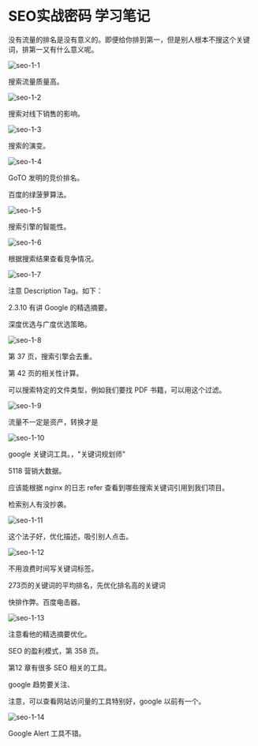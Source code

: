 # SEO实战密码 学习笔记

没有流量的排名是没有意义的。即便给你排到第一，但是别人根本不搜这个关键词，排第一又有什么意义呢。

![seo-1-1](seo-1-1.png)



搜索流量质量高。

![seo-1-2](seo-1-2.png)



搜索对线下销售的影响。

![seo-1-3](seo-1-3.png)



搜索的演变。

![seo-1-4](seo-1-4.png)



GoTO 发明的竞价排名。



百度的绿菠萝算法。

![seo-1-5](seo-1-5.png)



搜索引擎的智能性。

![seo-1-6](seo-1-6.png)



根据搜索结果查看竞争情况。

![seo-1-7](seo-1-7.png)





注意 Description Tag。如下：



2.3.10 有讲 Google 的精选摘要。



深度优选与广度优选策略。

![seo-1-8](seo-1-8.png)



第 37 页，搜索引擎会去重。





第 42 页的相关性计算。



可以搜索特定的文件类型，例如我们要找 PDF 书籍，可以用这个过滤。

![seo-1-9](seo-1-9.png)



流量不一定是资产，转换才是

![seo-1-10](seo-1-10.png)





google 关键词工具。，"关键词规划师"





5118 营销大数据。



应该能根据 nginx 的日志 refer 查看到哪些搜索关键词引用到我们项目。





检索别人有没抄袭。

![seo-1-11](seo-1-11.png)



这个法子好，优化描述，吸引别人点击。

![seo-1-12](seo-1-12.png)



不用浪费时间写关键词标签。



273页的关键词的平均排名，先优化排名高的关键词



快排作弊。百度电击器。

![seo-1-13](seo-1-13.png)



注意看他的精选摘要优化。





SEO 的盈利模式，第 358 页。



第12 章有很多 SEO 相关的工具。



google 趋势要关注、



注意，可以查看网站访问量的工具特别好，google 以前有一个。

![seo-1-14](seo-1-14.png)



Google Alert 工具不错。

